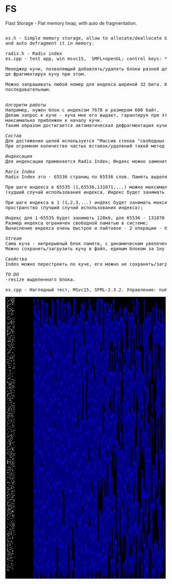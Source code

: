 # FS

Flast Storage - Flat memory heap, with auto de fragmentation.

<pre>

es.h - Simple memory storage, allow to allocate/deallocate blocks with varios size, 
and auto defragment it in memory.

radix.h - Radix index
es.cpp - test app, win msvc15,  SMFL+openGL; control keys: *-+0

Менеджер кучи, позволяющий добавлять/удалять блоки разной длинны, максимально 
де фрагментируя кучу при этом. 

Можно запрашивать любой номер для индекса шириной 32 бита. Индекс не обязан быть 
последовательным.


<i>Алгоритм работы</i>
Например, нужен блок с индексом 7678 и размером 600 байт. 
Делаю запрос к куче - куча мне его выдает, гарантируя при этом, что блок будет 
максимально приближен к началу кучи.
Таким образом достигается автоматическая дефрагментация кучи.

<i>Состав</i>
Для достижения целей используется "Массив стеков "свободных блоков" кучи." (std::priority_queue).
При огромном количестве частых вставок/удалений такой метод залагает.

<i>Индексация</i>
Для индексации применяется Radix Index; Индекс можно заменить на B-Tree или любой другой.

<i>Rarix Index</i>
Radix Index это - 65536 страниц по 65536 слов. Память выделяется кратно размеру странице;

При шаге индекса в 65535 (1,65536,131071,...) можно максимально записать 65535 елементов. 
(худший случай использования индекса. Индекс будет занимать 4GB);

При шаге индекса в 1 (1,2,3,...) индекс будет занимать максимально компактное 
пространство (лучший случай использования индекса);

Индекс для 1-65535 будет занимать 128кб, для 65536 - 131070 еще 128кб. 256кб всего;
Размер индекса ограничен свободной памятью в системе;
Вычисление индекса очень быстрое и лайтовое - 2 операции - битовый And + сдвиг;

<i>Stream</i>
Сама куча - непрерывный блок памяти, с динамическим увелечением.
Можно сохранить/загрузить кучу в файл, единым блоком за 1ну операцию mem_move.

<i>Свойства</i>
Index можно перестроить по куче, его можно не сохранять/загружать (draft, leaks).

<i>TO DO</i>
-resize выделенного блока.

es.cpp - Наглядный тест, MSvc15, SFML-2.3.2. Управление: numpad *-+79 [0] - Авто
</pre>

<img src="https://raw.githubusercontent.com/USSRcoder/FS/master/thumb.png">
